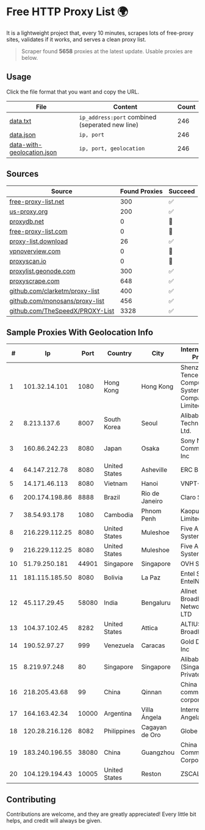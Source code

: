 
# Free HTTP Proxy List 🌍

It is a lightweight project that, every 10 minutes, scrapes lots of free-proxy sites, validates if it works, and serves a clean proxy list.


> Scraper found **5658** proxies at the latest update. Usable proxies are below.

## Usage

Click the file format that you want and copy the URL.


|File|Content|Count|
|----|-------|-----|
|[data.txt](https://raw.githubusercontent.com/themiralay/Proxy-List-World/master/data.txt)|`ip_address:port` combined (seperated new line)|246|
|[data.json](https://raw.githubusercontent.com/themiralay/Proxy-List-World/master/data.json)|`ip, port`|246|
|[data-with-geolocation.json](https://raw.githubusercontent.com/themiralay/Proxy-List-World/master/data-with-geolocation.json)|`ip, port, geolocation`|246|

## Sources

|Source|Found Proxies|Succeed|
|------|-------------|-------|
|[free-proxy-list.net](https://free-proxy-list.net)|300|✅|
|[us-proxy.org](https://www.us-proxy.org)|200|✅|
|[proxydb.net](http://proxydb.net)|0|🚫|
|[free-proxy-list.com](https://free-proxy-list.com/?page=&port=&type%5B%5D=http&type%5B%5D=https&up_time=0&search=Search)|0|🚫|
|[proxy-list.download](https://www.proxy-list.download/HTTP)|26|✅|
|[vpnoverview.com](https://vpnoverview.com/privacy/anonymous-browsing/free-proxy-servers)|0|🚫|
|[proxyscan.io](https://www.proxyscan.io)|0|🚫|
|[proxylist.geonode.com](https://proxylist.geonode.com/api/proxy-list?limit=300&page=1&sort_by=lastChecked&sort_type=desc&protocols=http,https)|300|✅|
|[proxyscrape.com](https://api.proxyscrape.com/v2/?request=displayproxies&protocol=http&timeout=10000&country=all&ssl=all&anonymity=all)|648|✅|
|[github.com/clarketm/proxy-list](https://raw.githubusercontent.com/clarketm/proxy-list/master/proxy-list-raw.txt)|400|✅|
|[github.com/monosans/proxy-list](https://raw.githubusercontent.com/monosans/proxy-list/main/proxies/http.txt)|456|✅|
|[github.com/TheSpeedX/PROXY-List](https://raw.githubusercontent.com/TheSpeedX/PROXY-List/master/http.txt)|3328|✅|


## Sample Proxies With Geolocation Info

|#|Ip|Port|Country|City|Internet Service Provider|
|-|--|----|-------|----|-------------------------|
|1|101.32.14.101|1080|Hong Kong|Hong Kong|Shenzhen Tencent Computer Systems Company Limited|
|2|8.213.137.6|8007|South Korea|Seoul|Alibaba (US) Technology Co., Ltd.|
|3|160.86.242.23|8080|Japan|Osaka|Sony Network Communications Inc|
|4|64.147.212.78|8080|United States|Asheville|ERC Broadband|
|5|14.171.46.113|8080|Vietnam|Hanoi|VNPT-VNNIC|
|6|200.174.198.86|8888|Brazil|Rio de Janeiro|Claro S.A|
|7|38.54.93.178|1080|Cambodia|Phnom Penh|Kaopu Cloud HK Limited|
|8|216.229.112.25|8080|United States|Muleshoe|Five Area Systems, LLC|
|9|216.229.112.25|8080|United States|Muleshoe|Five Area Systems, LLC|
|10|51.79.250.181|44901|Singapore|Singapore|OVH SAS|
|11|181.115.185.50|8080|Bolivia|La Paz|Entel S.A. - EntelNet|
|12|45.117.29.45|58080|India|Bengaluru|Allnet Broadband Network PVT LTD|
|13|104.37.102.45|8282|United States|Attica|ALTIUS Broadband|
|14|190.52.97.27|999|Venezuela|Caracas|Gold Data USA Inc|
|15|8.219.97.248|80|Singapore|Singapore|Alibaba Cloud (Singapore) Private Limited|
|16|218.205.43.68|99|China|Qinnan|China Mobile communications corporation|
|17|164.163.42.34|10000|Argentina|Villa Ángela|Interret Villa Angela SRL|
|18|120.28.216.126|8082|Philippines|Cagayan de Oro|Globe Telecom|
|19|183.240.196.55|38080|China|Guangzhou|China Mobile Communications Corporation|
|20|104.129.194.43|10005|United States|Reston|ZSCALER, INC.|



## Contributing

Contributions are welcome, and they are greatly appreciated! Every
little bit helps, and credit will always be given.

